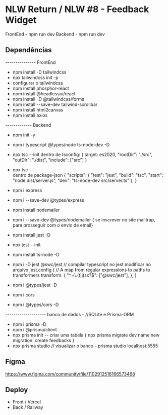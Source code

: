 # NLW Return / NLW #8 - Feedback Widget

FrontEnd - npm run dev
Backend - npm run dev
## Dependências

--------------- FrontEnd
- npm install -D tailwindcss
- npx tailwindcss init -p
- configurar o tailwindcss
- npm install phosphor-react
- npm install @headlessui/react
- npm install -D @tailwindcss/forms
- npm install --save-dev tailwind-scrollbar
- npm install html2canvas
- npm install axios

------------- Backend
- npm init -y
- npm i typescript @types/node ts-node-dev -D
- npx tsc --init 
    dentro de tsconfig: {
        target: es2020,
        "rootDir": "./src",
        "outDir": "./dist",
         "include": ["src"]
    }
- npx tsc  
    dentro de package-json {
         "scripts": {
            "test": "jest",
            "build": "tsc",
            "start": "node dist/server.js",
            "dev": "ts-node-dev src/server.ts"
  },
    }
- npm i express
- npm i --save-dev @types/express
- npm install nodemailer
- npm i --save-dev @types/nodemailer
    { se inscrever no site mailtrap, para prosseguir com o envio de email}

- npm install jest -D
- npx jest --init
- npm install ts-node -D
- npm i -D jest @swc/jest // compilar typescript no jest
    modificar no arquivo jest.config {
        // A map from regular expressions to paths to transformers
        transform: {
            "^.+\\.(t|j)sx?$": ["@swc/jest"],
  },
    }
- npm i @types/jest -D
- npm i cors
- npm i @types/cors -D

-------------------- banco de dados - //SQLite e Prisma-ORM
- npm i prisma -D
- npm i @prisma/client
- npx prisma init
    -- criar uma tabela {
        npx prisma migrate dev
            name new migration: create feedbacks
    }
- npx prisma studio // visualizar o banco - prisma studio localhost:5555

## Figma
https://www.figma.com/community/file/1102912516166573468

## Deploy

- Front / Vercel
- Back / Railway